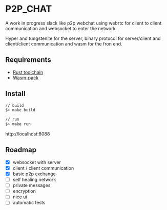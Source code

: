 # P2P_CHAT

A work in progress slack like p2p webchat using webrtc for client to client communication and websocket to enter the network.

Hyper and tungstenite for the server, binary protocol for server/client and client/client communication and wasm for the fron end.

## Requirements
 - [Rust toolchain](https://rustup.rs/)
 - [Wasm-pack](https://rustwasm.github.io/wasm-pack/installer/)
## Install

```bash
// build
$> make build

// run
$> make run
```
http://localhost:8088

## Roadmap
 - [x] websocket with server
 - [x] client / client communication
 - [x] basic p2p exchange
 - [ ] self healing network
 - [ ] private messages
 - [ ] encryption
 - [ ] nice ui
 - [ ] automatic tests
